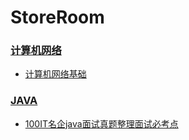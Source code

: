 # StoreRoom


### [计算机网络](./计算机网络)
* [计算机网络基础](./计算机网络/计算机网络基础.md)

### [JAVA](./JAVA)
* [100IT名企java面试真题整理面试必考点](./JAVA/100IT名企java面试真题整理面试必考点.md)
















